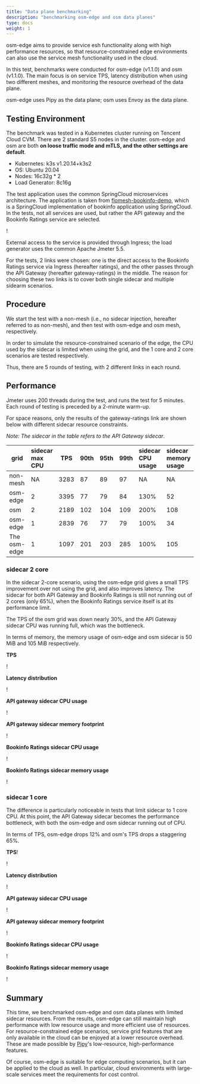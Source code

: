 ```yaml
---
title: "Data plane benchmarking"
description: "benchmarking osm-edge and osm data planes"
type: docs
weight: 1
---
```


osm-edge aims to provide service esh functionality along with high performance resources, so that resource-constrained edge environments can also use the service mesh functionality used in the cloud.

In this test, benchmarks were conducted for osm-edge (v1.1.0) and osm (v1.1.0). The main focus is on service TPS, latency distribution when using two different meshes, and monitoring the resource overhead of the data plane.

osm-edge uses Pipy as the data plane; osm uses Envoy as the data plane.

## Testing Environment

The benchmark was tested in a Kubernetes cluster running on Tencent Cloud CVM. There are 2 standard S5 nodes in the cluster. osm-edge and osm are both **on loose traffic mode and mTLS, and the other settings are default**.

* Kubernetes: k3s v1.20.14+k3s2
* OS: Ubuntu 20.04
* Nodes: 16c32g * 2
* Load Generator: 8c16g

The test application uses the common SpringCloud microservices architecture. The application is taken from [flomesh-bookinfo-demo](https://github.com/flomesh-io/flomesh-bookinfo-demo/), which is a SpringCloud implementation of bookinfo application using SpringCloud. In the tests, not all services are used, but rather the API gateway and the Bookinfo Ratings service are selected.

! [](https://user-images.githubusercontent.com/2224492/178288704-3aa44151-4c57-4538-9a0a-55310bb4f200.png)

External access to the service is provided through Ingress; the load generator uses the common Apache Jmeter 5.5.

For the tests, 2 links were chosen: one is the direct access to the Bookinfo Ratings service via Ingress (hereafter ratings), and the other passes through the API Gateway (hereafter gateway-ratings) in the middle. The reason for choosing these two links is to cover both single sidecar and multiple sidearm scenarios.

## Procedure

We start the test with a non-mesh (i.e., no sidecar injection, hereafter referred to as non-mesh), and then test with osm-edge and osm mesh, respectively.

In order to simulate the resource-constrained scenario of the edge, the CPU used by the sidecar is limited when using the grid, and the 1 core and 2 core scenarios are tested respectively.

Thus, there are 5 rounds of testing, with 2 different links in each round.

## Performance

Jmeter uses 200 threads during the test, and runs the test for 5 minutes. Each round of testing is preceded by a 2-minute warm-up.

For space reasons, only the results of the gateway-ratings link are shown below with different sidecar resource constraints.

*Note: The sidecar in the table refers to the API Gateway sidecar*.

| grid | sidecar max CPU | TPS | 90th | 95th | 99th | sidecar CPU usage | sidecar memory usage |
|----------|:-----------------|------|:-----|:-----|:-----|:-----------------|:----------------|
| non-mesh | NA | 3283 | 87 | 89 | 97 | NA | NA | NA |
| osm-edge | 2 | 3395 | 77 | 79 | 84 | 130% | 52 |
| osm | 2 | 2189 | 102 | 104 | 109 | 200% | 108 |
| osm-edge | 1 | 2839 | 76 | 77 | 79 | 100% | 34 |
| The osm-edge | 1 | 1097 | 201 | 203 | 285 | 100% | 105 |


### sidecar 2 core

In the sidecar 2-core scenario, using the osm-edge grid gives a small TPS improvement over not using the grid, and also improves latency. The sidecar for both API Gateway and Bookinfo Ratings is still not running out of 2 cores (only 65%), when the Bookinfo Ratings service itself is at its performance limit.

The TPS of the osm grid was down nearly 30%, and the API Gateway sidecar CPU was running full, which was the bottleneck.

In terms of memory, the memory usage of osm-edge and osm sidecar is 50 MiB and 105 MiB respectively.

**TPS**

! [](https://user-images.githubusercontent.com/2224492/178294418-d3d63aef-8c54-49e4-a40e-8bacdec26f74.png)

**Latency distribution**

! [](https://user-images.githubusercontent.com/2224492/178294471-b8e1b3c6-a8fd-47cb-872a-0c40418b0da7.png)

**API gateway sidecar CPU usage**

! [](https://user-images.githubusercontent.com/2224492/178294732-73aaa9f4-e159-4b8e-ab12-521985313358.png)

**API gateway sidecar memory footprint**

! [](https://user-images.githubusercontent.com/2224492/178294829-9d2f0794-12e7-4cd6-827d-11af8b632db9.png)

**Bookinfo Ratings sidecar CPU usage**

! [](https://user-images.githubusercontent.com/2224492/178295086-6380004f-369d-4f6b-afeb-71b48c0e3053.png)

**Bookinfo Ratings sidecar memory usage**

! [](https://user-images.githubusercontent.com/2224492/178295267-004e7676-04b5-4fef-8e5d-ca196bd7dedc.png)

### sidecar 1 core

The difference is particularly noticeable in tests that limit sidecar to 1 core CPU. At this point, the API Gateway sidecar becomes the performance bottleneck, with both the osm-edge and osm sidecar running out of CPU.

In terms of TPS, osm-edge drops 12% and osm's TPS drops a staggering 65%.

**TPS**!

! [](https://user-images.githubusercontent.com/2224492/178295573-8be92413-d499-476e-b3e1-a23d0bcbcda3.png)

**Latency distribution**

! [](https://user-images.githubusercontent.com/2224492/178296728-c7ea9a12-d9d4-4be0-9c8d-32bb91724f36.png)

**API gateway sidecar CPU usage**

! [](https://user-images.githubusercontent.com/2224492/178300176-0a76080b-3bcb-48f4-a506-4a105ad8c4a8.png)

**API gateway sidecar memory footprint**

! [](https://user-images.githubusercontent.com/2224492/178300241-95917e41-5857-4a80-8234-ff6533310ef5.png)

**Bookinfo Ratings sidecar CPU usage**

! [](https://user-images.githubusercontent.com/2224492/178300596-2f767c75-6872-4aa5-b943-a3eeae84c55e.png)

**Bookinfo Ratings sidecar memory usage**

! [](https://user-images.githubusercontent.com/2224492/178300658-53bdf00d-6f2f-484a-8c3f-0399f9b683ed.png)

## Summary

This time, we benchmarked osm-edge and osm data planes with limited sidecar resources. From the results, osm-edge can still maintain high performance with low resource usage and more efficient use of resources. For resource-constrained edge scenarios, service grid features that are only available in the cloud can be enjoyed at a lower resource overhead. These are made possible by [Pipy](https://flomesh.io)'s low-resource, high-performance features.

Of course, osm-edge is suitable for edge computing scenarios, but it can be applied to the cloud as well. In particular, cloud environments with large-scale services meet the requirements for cost control.